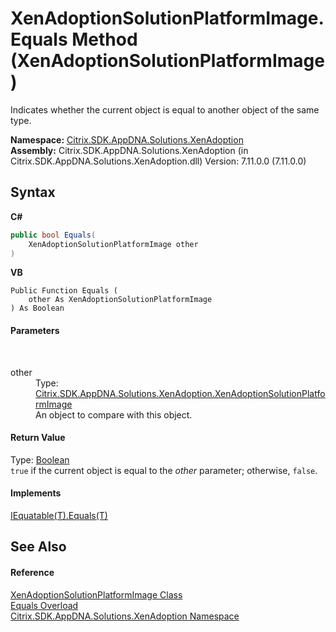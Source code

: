 # XenAdoptionSolutionPlatformImage.Equals Method (XenAdoptionSolutionPlatformImage)
 

Indicates whether the current object is equal to another object of the same type.

**Namespace:**&nbsp;<a href="2a3ca15a-daca-4e24-783c-63ca2cba5f92">Citrix.SDK.AppDNA.Solutions.XenAdoption</a><br />**Assembly:**&nbsp;Citrix.SDK.AppDNA.Solutions.XenAdoption (in Citrix.SDK.AppDNA.Solutions.XenAdoption.dll) Version: 7.11.0.0 (7.11.0.0)

## Syntax

**C#**
```csharp
public bool Equals(
	XenAdoptionSolutionPlatformImage other
)
```

**VB**
```vbnet
Public Function Equals ( 
	other As XenAdoptionSolutionPlatformImage
) As Boolean
```


#### Parameters
&nbsp;<dl><dt>other</dt><dd>Type: <a href="8c9f63a6-73d5-693c-1f87-74a940e705d3">Citrix.SDK.AppDNA.Solutions.XenAdoption.XenAdoptionSolutionPlatformImage</a><br />An object to compare with this object.</dd></dl>

#### Return Value
Type: <a href="http://msdn2.microsoft.com/en-us/library/a28wyd50" target="_blank">Boolean</a><br />`true` if the current object is equal to the *other* parameter; otherwise, `false`.

#### Implements
<a href="http://msdn2.microsoft.com/en-us/library/ms131190" target="_blank">IEquatable(T).Equals(T)</a><br />

## See Also


#### Reference
<a href="8c9f63a6-73d5-693c-1f87-74a940e705d3">XenAdoptionSolutionPlatformImage Class</a><br /><a href="1d178c43-ece0-f9a4-664e-a19602635139">Equals Overload</a><br /><a href="2a3ca15a-daca-4e24-783c-63ca2cba5f92">Citrix.SDK.AppDNA.Solutions.XenAdoption Namespace</a><br />